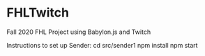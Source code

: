 # FHLTwitch
Fall 2020 FHL Project using Babylon.js and Twitch

Instructions to set up Sender:
cd src/sender1
npm install
npm start
